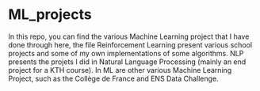 # ML_projects
In this repo, you can find the various Machine Learning project that I have done through here, the file Reinforcement Learning present various school projects and some of my own implementations of some algorithms. NLP presents the projets I did in Natural Language Processing (mainly an end project for a KTH course). In ML are other various Machine Learning Project, such as the Collège de France and ENS Data Challenge.